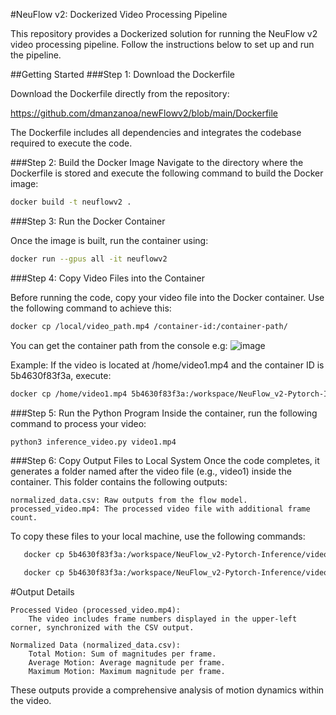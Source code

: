 #NeuFlow v2: Dockerized Video Processing Pipeline

This repository provides a Dockerized solution for running the NeuFlow v2 video processing pipeline. Follow the instructions below to set up and run the pipeline.

##Getting Started
###Step 1: Download the Dockerfile

Download the Dockerfile directly from the repository:

https://github.com/dmanzanoa/newFlowv2/blob/main/Dockerfile

The Dockerfile includes all dependencies and integrates the codebase required to execute the code.

###Step 2: Build the Docker Image
Navigate to the directory where the Dockerfile is stored and execute the following command to build the Docker image:

```bash
docker build -t neuflowv2 .
```
###Step 3: Run the Docker Container

Once the image is built, run the container using:

```bash
docker run --gpus all -it neuflowv2
```
###Step 4: Copy Video Files into the Container

Before running the code, copy your video file into the Docker container. Use the following command to achieve this:

```bash
docker cp /local/video_path.mp4 /container-id:/container-path/
```
You can get the container path from the console e.g:
![image](https://github.com/user-attachments/assets/1e325a97-9b6d-439e-8b19-f7471396fc27)

Example:
If the video is located at /home/video1.mp4 and the container ID is 5b4630f83f3a, execute:

```bash
docker cp /home/video1.mp4 5b4630f83f3a:/workspace/NeuFlow_v2-Pytorch-Inference/  
```
###Step 5: Run the Python Program
Inside the container, run the following command to process your video:
```bash
python3 inference_video.py video1.mp4  
```
###Step 6: Copy Output Files to Local System
Once the code completes, it generates a folder named after the video file (e.g., video1) inside the container. This folder contains the following outputs:

    normalized_data.csv: Raw outputs from the flow model.
    processed_video.mp4: The processed video file with additional frame count.

To copy these files to your local machine, use the following commands:

```bash
   docker cp 5b4630f83f3a:/workspace/NeuFlow_v2-Pytorch-Inference/video1/normalized_data.csv /home/ 
```

```bash
   docker cp 5b4630f83f3a:/workspace/NeuFlow_v2-Pytorch-Inference/video1/processed_video.mp4 /home/
```
#Output Details

    Processed Video (processed_video.mp4):
        The video includes frame numbers displayed in the upper-left corner, synchronized with the CSV output.

    Normalized Data (normalized_data.csv):
        Total Motion: Sum of magnitudes per frame.
        Average Motion: Average magnitude per frame.
        Maximum Motion: Maximum magnitude per frame.

These outputs provide a comprehensive analysis of motion dynamics within the video.
